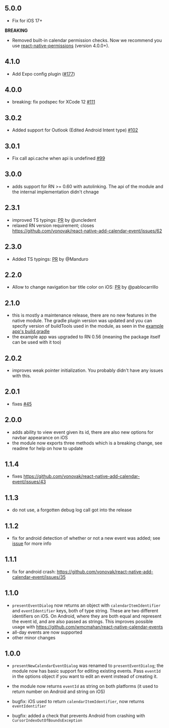 ## 5.0.0

- Fix for iOS 17+

**BREAKING**

- Removed built-in calendar permission checks. Now we recommend you use [react-native-permissions](https://github.com/zoontek/react-native-permissions) (version 4.0.0+).

## 4.1.0

- Add Expo config plugin ([#177](https://github.com/vonovak/react-native-add-calendar-event/pull/177/))

## 4.0.0

- breaking: fix podspec for XCode 12 [#111](https://github.com/vonovak/react-native-add-calendar-event/pull/111)

## 3.0.2

- Added support for Outlook (Edited Android Intent type) [#102](https://github.com/vonovak/react-native-add-calendar-event/pull/102)

## 3.0.1

- Fix call api.cache when api is undefined [#99](https://github.com/vonovak/react-native-add-calendar-event/pull/99)

## 3.0.0

- adds support for RN >= 0.60 with autolinking. The api of the module and the internal implementation didn't chnage

## 2.3.1

- improved TS typings: [PR](https://github.com/vonovak/react-native-add-calendar-event/pull/68) by @uncledent
- relaxed RN version requirement; closes https://github.com/vonovak/react-native-add-calendar-event/issues/62

## 2.3.0

- Added TS typings: [PR](https://github.com/vonovak/react-native-add-calendar-event/pull/56) by @Manduro

## 2.2.0

- Allow to change navigation bar title color on iOS: [PR](https://github.com/vonovak/react-native-add-calendar-event/pull/50) by @pablocarrillo

## 2.1.0

- this is mostly a maintenance release, there are no new features in the native module. The gradle plugin version was updated and you can specify version of buildTools used in the module, as seen in the [example app's build.gradle](https://github.com/vonovak/react-native-add-calendar-event/blob/35eb1226829f1c7aac1b727e2010bd673c189374/example/EventDemo/android/build.gradle#L35)
- the example app was upgraded to RN 0.56 (meaning the package itself can be used with it too)

## 2.0.2

- improves weak pointer initialization. You probably didn't have any issues with this.

## 2.0.1

- fixes [#45](https://github.com/vonovak/react-native-add-calendar-event/issues/45)

## 2.0.0

- adds ability to view event given its id, there are also new options for navbar appearance on iOS
- the module now exports three methods which is a breaking change, see readme for help on how to update

## 1.1.4

- fixes https://github.com/vonovak/react-native-add-calendar-event/issues/43

## 1.1.3

- do not use, a forgotten debug log call got into the release

## 1.1.2

- fix for android detection of whether or not a new event was added; see [issue](https://github.com/vonovak/react-native-add-calendar-event/issues/34) for more info

## 1.1.1

- fix for android crash: https://github.com/vonovak/react-native-add-calendar-event/issues/35

## 1.1.0

- `presentEventDialog` now returns an object with `calendarItemIdentifier` and `eventIdentifier` keys, both of type string.
  These are two different identifiers on iOS. On Android, where they are both equal and represent the event id, and are also passed as strings. This improves possible usage with https://github.com/wmcmahan/react-native-calendar-events
- all-day events are now supported
- other minor changes

## 1.0.0

- `presentNewCalendarEventDialog` was renamed to `presentEventDialog`; the module now has basic support for editing existing events. Pass `eventId` in the options object if you want to edit an event instead of creating it.

- the module now returns `eventId` as string on both platforms (it used to return number on Android and string on iOS)

- bugfix: iOS used to return `calendarItemIdentifier`, now returns `eventIdentifier`

- bugfix: added a check that prevents Android from crashing with `CursorIndexOutOfBoundsException`
